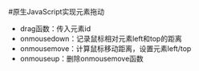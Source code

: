 ﻿#原生JavaScript实现元素拖动

- drag函数：传入元素id
- onmousedown：记录鼠标相对元素left和top的距离
- onmousemove：计算鼠标移动距离，设置元素left/top
- onmouseup：删除onmousemove函数